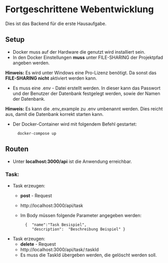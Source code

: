 # **Fortgeschrittene Webentwicklung**
Dies ist das Backend für die erste Hausaufgabe.

## Setup
- Docker muss auf der Hardware die genutzt wird installiert sein.
- In den Docker Einstellungen **muss**  unter FILE-SHARING  der Projektpfad angeben werden. 

**Hinweis:** Es wird unter Windows eine Pro-Lizenz benötigt. Da sonst das **FILE-SHARING nicht** aktiviert werden kann.
	
- Es muss eine .env - Datei erstellt werden. In dieser kann das Passwort und der Benutzer der Datenbank festgelegt werden, sowie der Namen der Datenbank.

**Hinweis:**  Es kann die .env_example zu .env umbenannt werden. Dies reicht aus, damit die Datenbank korrekt starten kann.

- Der Docker-Container wird mit folgendem Befehl gestartet:

		docker-compose up

## Routen
- Unter **localhost:3000/api** ist die Anwendung erreichbar.

###	Task:

- Task erzeugen:
	- **post** - Request
	- http://localhost:3000/api/task
	- Im Body müssen folgende Parameter angegeben werden:

			{  "name":"Task Besispiel",
			   "description":  "Beschreibung Beispiel" }
- Task erzeugen:
	- **delete** - Request
	- http://localhost:3000/api/task/:taskId
	-  Es muss die TaskId übergeben werden, die gelöscht werden soll.
